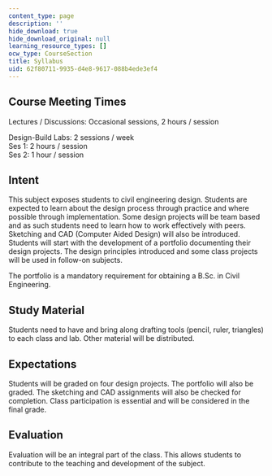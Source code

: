 ```yaml
---
content_type: page
description: ''
hide_download: true
hide_download_original: null
learning_resource_types: []
ocw_type: CourseSection
title: Syllabus
uid: 62f80711-9935-d4e8-9617-088b4ede3ef4
---
```


Course Meeting Times
--------------------

Lectures / Discussions: Occasional sessions, 2 hours / session

Design-Build Labs: 2 sessions / week  
Ses 1: 2 hours / session  
Ses 2: 1 hour / session

Intent
------

This subject exposes students to civil engineering design. Students are expected to learn about the design process through practice and where possible through implementation. Some design projects will be team based and as such students need to learn how to work effectively with peers. Sketching and CAD (Computer Aided Design) will also be introduced. Students will start with the development of a portfolio documenting their design projects. The design principles introduced and some class projects will be used in follow-on subjects.

The portfolio is a mandatory requirement for obtaining a B.Sc. in Civil Engineering.

Study Material
--------------

Students need to have and bring along drafting tools (pencil, ruler, triangles) to each class and lab. Other material will be distributed.

Expectations
------------

Students will be graded on four design projects. The portfolio will also be graded. The sketching and CAD assignments will also be checked for completion. Class participation is essential and will be considered in the final grade.

Evaluation
----------

Evaluation will be an integral part of the class. This allows students to contribute to the teaching and development of the subject.